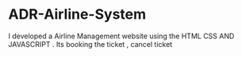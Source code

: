 # ADR-Airline-System
I developed a Airline Management website using the HTML CSS AND JAVASCRIPT . Its booking the ticket , cancel ticket
